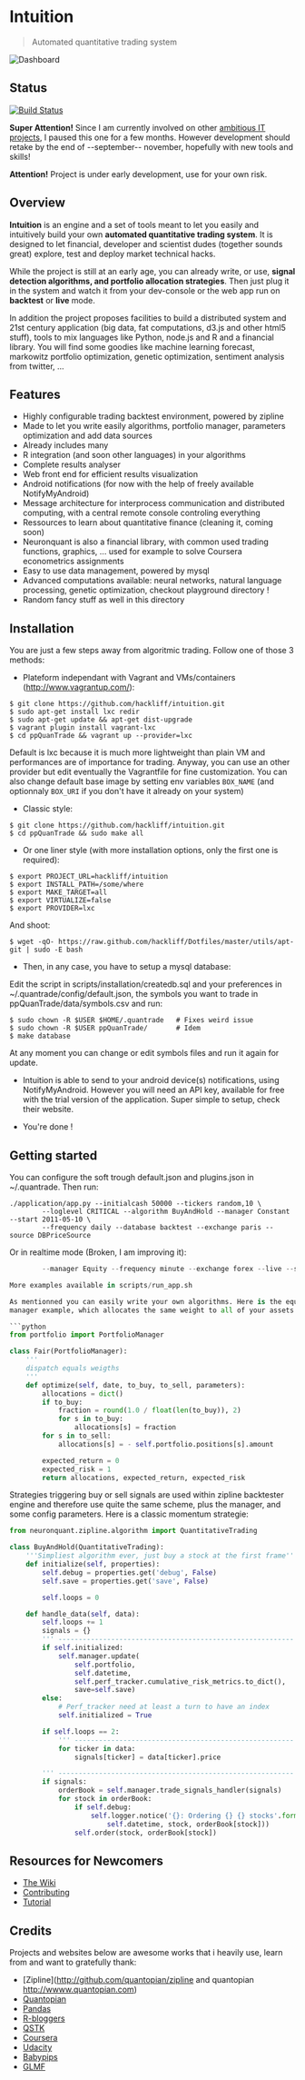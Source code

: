 Intuition
=========

> Automated quantitative trading system


![Dashboard](https://raw.github.com/hivetech/hivetech.github.io/master/images/QuantDashboard.png)


Status
------

[![Build Status](https://travis-ci.org/hackliff/ppQuanTrade.png?branch=master)](https://travis-ci.org/hackliff/ppQuanTrade)

**Super Attention!** Since I am currently involved on other [ambitious IT
projects](https://github.com/hivetech), I paused this one for a few months.
However development should retake by the end of --september-- november,
hopefully with new tools and skills!

**Attention!** Project is under early development, use for your own risk.

Overview
--------

**Intuition** is an engine and a set of tools meant to let you easily and
intuitively build your own **automated quantitative trading system**.  It is
designed to let financial, developer and scientist dudes (together sounds
great) explore, test and deploy market technical hacks.

While the project is still at an early age, you can already write, or use,
**signal detection algorithms, and portfolio allocation strategies**.  Then
just plug it in the system and watch it from your dev-console or the web app
run on **backtest** or **live** mode.

In addition the project proposes facilities to build a distributed system and
21st century application (big data, fat computations, d3.js and other html5
stuff), tools to mix languages like Python, node.js and R and a financial
library.  You will find some goodies like machine learning forecast, markowitz
portfolio optimization, genetic optimization, sentiment analysis from twitter,
...


Features
--------

* Highly configurable trading backtest environment, powered by zipline
* Made to let you write easily algorithms, portfolio manager, parameters optimization and add data sources
* Already includes many
* R integration (and soon other languages) in your algorithms
* Complete results analyser
* Web front end for efficient results visualization
* Android notifications (for now with the help of freely available NotifyMyAndroid)
* Message architecture for interprocess communication and distributed computing, with a central remote console controling everything
* Ressources to learn about quantitative finance (cleaning it, coming soon)
* Neuronquant is also a financial library, with common used trading functions, graphics, ... used for example to solve Coursera econometrics assignments
* Easy to use data management, powered by mysql 
* Advanced computations available: neural networks, natural language processing, genetic optimization, checkout playground directory !
* Random fancy stuff as well in this directory


Installation
------------

You are just a few steps away from algoritmic trading. Follow one of those 3 methods:

- Plateform independant with Vagrant  and VMs/containers (http://www.vagrantup.com/):

```
$ git clone https://github.com/hackliff/intuition.git
$ sudo apt-get install lxc redir
$ sudo apt-get update && apt-get dist-upgrade
$ vagrant plugin install vagrant-lxc
$ cd ppQuanTrade && vagrant up --provider=lxc
```

Default is lxc because it is much more lightweight than plain VM and
performances are of importance for trading. Anyway, you can use an other
provider but edit eventually the Vagrantfile for fine customization.  You can
also change default base image by setting env variables ```BOX_NAME``` (and
optionnaly ```BOX_URI``` if you don't have it already on your system)

- Classic style:

```
$ git clone https://github.com/hackliff/intuition.git
$ cd ppQuanTrade && sudo make all
```

- Or one liner style (with more installation options, only the first one is required):

```
$ export PROJECT_URL=hackliff/intuition
$ export INSTALL_PATH=/some/where
$ export MAKE_TARGET=all
$ export VIRTUALIZE=false
$ export PROVIDER=lxc
```

And shoot:

```
$ wget -qO- https://raw.github.com/hackliff/Dotfiles/master/utils/apt-git | sudo -E bash
```

- Then, in any case, you have to setup a mysql database:

Edit the script in scripts/installation/createdb.sql and your preferences in
~/.quantrade/config/default.json, the symbols you want to trade in
ppQuanTrade/data/symbols.csv and run:

```
$ sudo chown -R $USER $HOME/.quantrade   # Fixes weird issue
$ sudo chown -R $USER ppQuanTrade/       # Idem 
$ make database
```

At any moment you can change or edit symbols files and run it again for update.

- Intuition is able to send to your android device(s) notifications, using
  NotifyMyAndroid. However you will need an API key, available for free with
  the trial version of the application. Super simple to setup, check their
  website.

- You're done !


Getting started
---------------

You can configure the soft trough default.json and plugins.json in
~/.quantrade. Then run:

```
./application/app.py --initialcash 50000 --tickers random,10 \
        --loglevel CRITICAL --algorithm BuyAndHold --manager Constant --start 2011-05-10 \
        --frequency daily --database backtest --exchange paris --source DBPriceSource
```

Or in realtime mode (Broken, I am improving it):

```./application/app.py --initialcash 100000 --tickers EUR/USD,EUR/GBP --algorithm StdBased 
		--manager Equity --frequency minute --exchange forex --live --source EquitiesLiveSource ```

More examples available in scripts/run_app.sh

As mentionned you can easily write your own algorithms. Here is the equity
manager example, which allocates the same weight to all of your assets:

```python
from portfolio import PortfolioManager

class Fair(PortfolioManager):
    '''
    dispatch equals weigths
    '''
    def optimize(self, date, to_buy, to_sell, parameters):
        allocations = dict()
        if to_buy:
            fraction = round(1.0 / float(len(to_buy)), 2)
            for s in to_buy:
                allocations[s] = fraction
        for s in to_sell:
            allocations[s] = - self.portfolio.positions[s].amount

        expected_return = 0
        expected_risk = 1
        return allocations, expected_return, expected_risk
```

Strategies triggering buy or sell signals are used within zipline backtester
engine and therefore use quite the same scheme, plus the manager, and some
config parameters. Here is a classic momentum strategie:

```python
from neuronquant.zipline.algorithm import QuantitativeTrading

class BuyAndHold(QuantitativeTrading):
    '''Simpliest algorithm ever, just buy a stock at the first frame'''
    def initialize(self, properties):
        self.debug = properties.get('debug', False)
        self.save = properties.get('save', False)

        self.loops = 0

    def handle_data(self, data):
        self.loops += 1
        signals = {}
        ''' ----------------------------------------------------------    Init   --'''
        if self.initialized:
            self.manager.update(
                self.portfolio,
                self.datetime,
                self.perf_tracker.cumulative_risk_metrics.to_dict(),
                save=self.save)
        else:
            # Perf_tracker need at least a turn to have an index
            self.initialized = True

        if self.loops == 2:
            ''' ------------------------------------------------------    Scan   --'''
            for ticker in data:
                signals[ticker] = data[ticker].price

        ''' ----------------------------------------------------------   Orders  --'''
        if signals:
            orderBook = self.manager.trade_signals_handler(signals)
            for stock in orderBook:
                if self.debug:
                    self.logger.notice('{}: Ordering {} {} stocks'.format(
                        self.datetime, stock, orderBook[stock]))
                self.order(stock, orderBook[stock])
```


Resources for Newcomers
-----------------------

* [The Wiki](https://github.com/hackliff/intuition/wiki)
* [Contributing](https://github.com/hackliff/intuition/wiki/Contribution)
* [Tutorial](https://github.com/hackliff/intuition/wiki/How-to-become-a-ninja-trader)


Credits
-------

Projects and websites below are awesome works that i heavily use, learn from and want to gratefully thank:

* [Zipline](http://github.com/quantopian/zipline and quantopian http://wwww.quantopian.com)
* [Quantopian](http://www.quantopian.com/)
* [Pandas](http://github.com/pydata/pandas)
* [R-bloggers](http://www.r-bloggers.com/)
* [QSTK](https://github.com/tucker777/QSTK)
* [Coursera](http://www.coursera.org/)
* [Udacity](http://www.udacity.com/)
* [Babypips](http://www.babypips.com/)
* [GLMF](http://www.unixgarden.com/)
